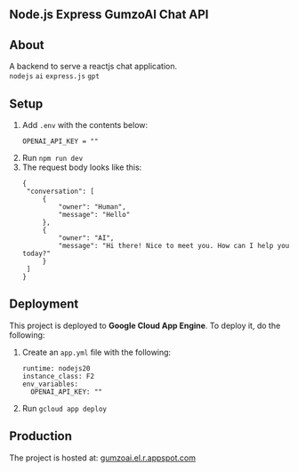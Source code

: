## Node.js Express GumzoAI Chat API

## About
A backend to serve a reactjs chat application.\
`nodejs` `ai` `express.js` `gpt`

## Setup

1. Add `.env` with the contents below:
   ```properties
   OPENAI_API_KEY = ""
   ```
2. Run `npm run dev`
3. The request body looks like this:
   ```
   {
    "conversation": [
        {
            "owner": "Human",
            "message": "Hello"
        },
        {
            "owner": "AI",
            "message": "Hi there! Nice to meet you. How can I help you today?"
        }
    ]
   }
   ```

## Deployment

This project is deployed to **Google Cloud App Engine**. To deploy it, do the following:
1. Create an `app.yml` file with the following:
   ```
   runtime: nodejs20
   instance_class: F2
   env_variables:
     OPENAI_API_KEY: ""
   ```
3. Run `gcloud app deploy`

## Production 
The project is hosted at:
[gumzoai.el.r.appspot.com](https://gumzoai.el.r.appspot.com)

